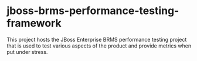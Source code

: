 jboss-brms-performance-testing-framework
========================================

This project hosts the JBoss Enterprise BRMS performance testing project that is used to test various aspects of the product and provide metrics when put under stress.

